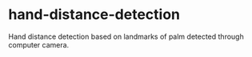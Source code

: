 # hand-distance-detection
Hand distance detection based on landmarks of palm detected through computer camera. 
